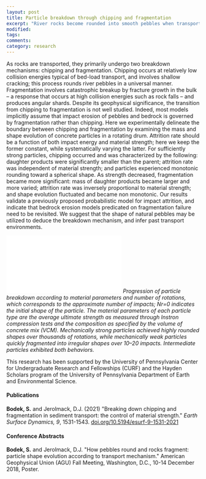 ```yaml
---
layout: post
title: Particle breakdown through chipping and fragmentation
excerpt: "River rocks become rounded into smooth pebbles when transported as bedload, but other rocks become rough and angular when transported by landslides or rock falls. In this study, we attempt to experimentally delineate the transition between low-energy chipping and high-energy fragmentation."
modified: 
tags: 
comments:
category: research
---
```


As rocks are transported, they primarily undergo two breakdown mechanisms: chipping and fragmentation. Chipping occurs at relatively low collision energies typical of bed-load transport, and involves shallow cracking; this process rounds river pebbles in a universal manner. Fragmentation involves catastrophic breakup by fracture growth in the bulk – a response that occurs at high collision energies such as rock falls – and produces angular shards. Despite its geophysical significance, the transition from chipping to fragmentation is not well studied. Indeed, most models implicitly assume that impact erosion of pebbles and bedrock is governed by fragmentation rather than chipping. Here we experimentally delineate the boundary between chipping and fragmentation by examining the mass and shape evolution of concrete particles in a rotating drum. Attrition rate should be a function of both impact energy and material strength; here we keep the former constant, while systematically varying the latter. For sufficiently strong particles, chipping occurred and was characterized by the following: daughter products were significantly smaller than the parent; attrition rate was independent of material strength; and particles experienced monotonic rounding toward a spherical shape. As strength decreased, fragmentation became more significant: mass of daughter products became larger and more varied; attrition rate was inversely proportional to material strength; and shape evolution fluctuated and became non monotonic. Our results validate a previously proposed probabilistic model for impact attrition, and indicate that bedrock erosion models predicated on fragmentation failure need to be revisited. We suggest that the shape of natural pebbles may be utilized to deduce the breakdown mechanism, and infer past transport environments.

![Figure showing particle breakdown.](/images/big_chart_vg.pdf)
*Progression of particle breakdown according to material parameters and number of rotations, which corresponds to the approximate number of impacts; Nr=0 indicates the initial shape of the particle. The material parameters of each particle type are the average ultimate strength as measured through Instron compression tests and the composition as specified by the volume of concrete mix (VCM). Mechanically strong particles achieved highly rounded shapes over thousands of rotations, while mechanically weak particles quickly fragmented into irregular shapes over 10–20 impacts. Intermediate particles exhibited both behaviors.*


This research has been supported by the University of Pennsylvania Center for Undergraduate Research and Fellowships (CURF) and the Hayden Scholars program of the University of Pennsylvania Department of Earth and Environmental Science.

#### Publications

**Bodek, S.** and Jerolmack, D.J. (2021) "Breaking down chipping and fragmentation in sediment transport: the control of material strength." *Earth Surface Dynamics, 9*, 1531-1543. [doi.org/10.5194/esurf-9-1531-2021](https://esurf.copernicus.org/articles/9/1531/2021/)

#### Conference Abstracts

**Bodek, S.** and Jerolmack, D.J. "How pebbles round and rocks fragment: particle shape evolution according to transport mechanism." American Geophysical Union (AGU) Fall Meeting, Washington, D.C., 10-14 December 2018, Poster.
